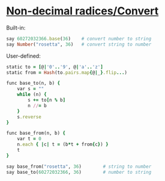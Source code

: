 [1]: http://rosettacode.org/wiki/Non-decimal_radices/Convert

# [Non-decimal radices/Convert][1]

Built-in:

```ruby
say 60272032366.base(36)    # convert number to string
say Number("rosetta", 36)   # convert string to number
```


User-defined:

```ruby
static to = [@|'0'..'9', @|'a'..'z']
static from = Hash(to.pairs.map{@|_}.flip...)

func base_to(n, b) {
    var s = ""
    while (n) {
        s += to[n % b]
        n //= b
    }
    s.reverse
}

func base_from(n, b) {
    var t = 0
    n.each { |c| t = (b*t + from{c}) }
    t
}

say base_from("rosetta", 36)        # string to number
say base_to(60272032366, 36)        # number to string
```
